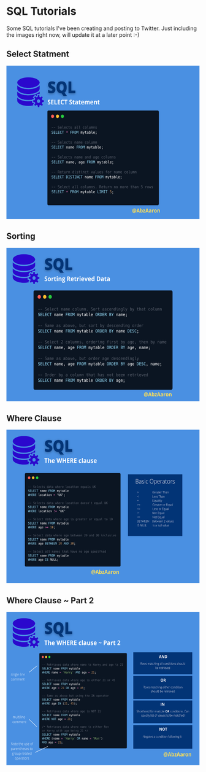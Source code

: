 # SQL Tutorials

Some SQL tutorials I've been creating and posting to Twitter. Just including the images right now, will update it at a later point :-)

## Select Statment

<img src="https://github.com/ABZ-Aaron/SQL-Tutorials/blob/master/Select.png" width="600" height="400">

## Sorting 

<img src="https://github.com/ABZ-Aaron/SQL-Tutorials/blob/master/Sort.png" width="600" height="400">

## Where Clause

<img src="https://github.com/ABZ-Aaron/SQL-Tutorials/blob/master/Where.png" width="600" height="400">

## Where Clause ~ Part 2

<img src="https://github.com/ABZ-Aaron/SQL-Tutorials/blob/master/Where2.png" width="600" height="400">

